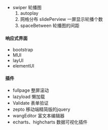 * swiper  轮播图
    1. autoplay
    2. 网格分布  slidePerview 一屏显示轮播个数
    3. spaceBetween  轮播图的间距


#### 响应式界面
* bootstrap
* MUI 
* layUI  
* elementUI

#### 插件
* fullpage  整屏滚动
* lazyload  懒加载
* Validate  表单验证
* zepto  移动端精简版的jquery
* wangEditor 富文本编辑器
* echarts、highcharts 数据可视化插件
















